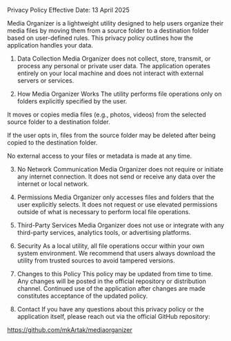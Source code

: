 Privacy Policy
Effective Date: 13 April 2025

Media Organizer is a lightweight utility designed to help users organize their media files by moving them from a source folder to a destination folder based on user-defined rules. This privacy policy outlines how the application handles your data.

1. Data Collection
Media Organizer does not collect, store, transmit, or process any personal or private user data. The application operates entirely on your local machine and does not interact with external servers or services.

2. How Media Organizer Works
The utility performs file operations only on folders explicitly specified by the user.

It moves or copies media files (e.g., photos, videos) from the selected source folder to a destination folder.

If the user opts in, files from the source folder may be deleted after being copied to the destination folder.

No external access to your files or metadata is made at any time.

3. No Network Communication
Media Organizer does not require or initiate any internet connection. It does not send or receive any data over the internet or local network.

4. Permissions
Media Organizer only accesses files and folders that the user explicitly selects. It does not request or use elevated permissions outside of what is necessary to perform local file operations.

5. Third-Party Services
Media Organizer does not use or integrate with any third-party services, analytics tools, or advertising platforms.

6. Security
As a local utility, all file operations occur within your own system environment. We recommend that users always download the utility from trusted sources to avoid tampered versions.

7. Changes to this Policy
This policy may be updated from time to time. Any changes will be posted in the official repository or distribution channel. Continued use of the application after changes are made constitutes acceptance of the updated policy.

8. Contact
If you have any questions about this privacy policy or the application itself, please reach out via the official GitHub repository:

https://github.com/mkArtak/mediaorganizer
